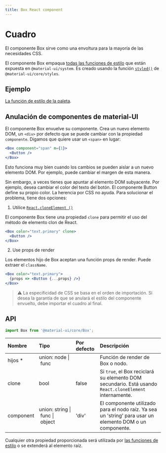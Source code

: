 ```yaml
---
title: Box React component
---
```


# Cuadro

<p class="description">El componente Box sirve como una envoltura para la mayoría de las necesidades CSS.</p>

El componente Box empaqua [todas las funciones de estilo](/system/basics/#all-inclusive) que están expuesta en `@material-ui/system`. Es creado usando la función [`styled()`](/styles/api/#styled-style-function-component) de `@material-ui/core/styles`.

## Ejemplo

[La función de estilo de la paleta](/system/palette/).

## Anulación de componentes de material-UI

El componente Box envuelve su componente. Crea un nuevo elemento DOM, un `<div>` por defecto que se puede cambiar con la propiedad `componente`. Digamos que quiere usar un `<span>` en lugar:

```jsx
<Box component="span" m={1}>
  <Button />
</Box>
```

Esto funciona muy bien cuando los cambios se pueden aislar a un nuevo elemento DOM. Por ejemplo, puede cambiar el margen de esta manera.

Sin embargo, a veces tienes que apuntar al elemento DOM subyacente. Por ejemplo, desea cambiar el color del texto del botón. El componente Button define su propio color. La herencia por CSS no ayuda. Para solucionar el problema, tiene dos opciones:

1. Utilice [`React.cloneElement ()`](https://reactjs.org/docs/react-api.html#cloneelement)

El componente Box tiene una propiedad `clone` para permitir el uso del método de elemento clon de React.

```jsx
<Box color="text.primary" clone>
  <Button />
</Box>
```

2. Use props de render

Los elementos hijo de Box aceptan una función props de render. Puede extraer el `className`.

```jsx
<Box color="text.primary">
  {props => <Button {...props} />}
</Box>
```

> ⚠️ La especificidad de CSS se basa en el orden de importación. Si desea la garantía de que se anulará el estilo del componente envuelto, debe importar el cuadro al final.

## API

```jsx
import Box from '@material-ui/core/Box';
```

| Nombre                                               | Tipo                                                                                                              | Por defecto                             | Descripción                                                                                              |
|:---------------------------------------------------- |:----------------------------------------------------------------------------------------------------------------- |:--------------------------------------- |:-------------------------------------------------------------------------------------------------------- |
| <span class="prop-name required">hijos&nbsp;*</span> | <span class="prop-type">union:&nbsp;node&nbsp;&#124;<br />&nbsp;func<br /></span>                                 |                                         | Función de render de Box o nodo.                                                                         |
| <span class="prop-name">clone</span>                 | <span class="prop-type">bool</span>                                                                               | <span class="prop-default">false</span> | Si `true`, el Box reciclará su elemento DOM secundario. Está usando `React.cloneElement` internamente.   |
| <span class="prop-name">component</span>             | <span class="prop-type">union:&nbsp;string&nbsp;&#124;<br />&nbsp;func&nbsp;&#124;<br />&nbsp;object<br /></span> | <span class="prop-default">'div'</span> | El componente utilizado para el nodo raíz. Ya sea un 'string' para usar un elemento DOM o un componente. |


Cualquier otra propiedad proporcionada será utilizada por [las funciones de estilo](/system/basics/#all-inclusive) o se extenderá al elemento raíz.